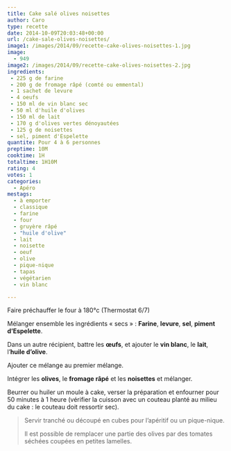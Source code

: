 ```yaml
---
title: Cake salé olives noisettes
author: Caro
type: recette
date: 2014-10-09T20:03:48+00:00
url: /cake-sale-olives-noisettes/
image1: /images/2014/09/recette-cake-olives-noisettes-1.jpg
image:
  - 949
image2: /images/2014/09/recette-cake-olives-noisettes-2.jpg
ingredients:
 - 225 g de farine
 - 200 g de fromage râpé (comté ou emmental)
 - 1 sachet de levure
 - 4 oeufs
 - 150 ml de vin blanc sec
 - 50 ml d'huile d'olives
 - 150 ml de lait
 - 170 g d'olives vertes dénoyautées
 - 125 g de noisettes
 - sel, piment d'Espelette
quantite: Pour 4 à 6 personnes
preptime: 10M
cooktime: 1H
totaltime: 1H10M
rating: 4
votes: 1
categories:
  - Apéro
mestags:
  - à emporter
  - classique
  - farine
  - four
  - gruyère râpé
  - "huile d'olive"
  - lait
  - noisette
  - oeuf
  - olive
  - pique-nique
  - tapas
  - végétarien
  - vin blanc

---
```

Faire préchauffer le four à 180°c (Thermostat 6/7)

Mélanger ensemble les ingrédients « secs » : **Farine**, **levure**, **sel**, **piment d&rsquo;Espelette**.

Dans un autre récipient, battre les **œufs**, et ajouter le **vin blanc**, le **lait**, l&rsquo;**huile d&rsquo;olive**.

Ajouter ce mélange au premier mélange.

Intégrer les **olives**, le **fromage râpé** et les **noisettes** et mélanger.

Beurrer ou huiler un moule à cake, verser la préparation et enfourner pour 50 minutes à 1 heure (vérifier la cuisson avec un couteau planté au milieu du cake : le couteau doit ressortir sec).

> Servir tranché ou découpé en cubes pour l&rsquo;apéritif ou un pique-nique.
>
> Il est possible de remplacer une partie des olives par des tomates séchées coupées en petites lamelles.

